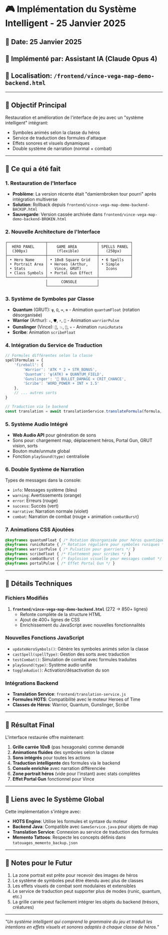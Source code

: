 # 🎮 Implémentation du Système Intelligent - 25 Janvier 2025

## 📅 Date: 25 Janvier 2025
## 👤 Implémenté par: Assistant IA (Claude Opus 4)
## 📍 Localisation: `/frontend/vince-vega-map-demo-backend.html`

---

## 🎯 Objectif Principal

Restauration et amélioration de l'interface de jeu avec un "système intelligent" intégrant:
- Symboles animés selon la classe du héros
- Service de traduction des formules d'attaque
- Effets sonores et visuels dynamiques
- Double système de narration (normal + combat)

---

## 🔧 Ce qui a été fait

### 1. **Restauration de l'Interface** 
- **Problème**: La version récente était "damiernbroken tour pourri" après intégration multiverse
- **Solution**: Rollback depuis `frontend/vince-vega-map-demo-backend-BACKUP.html`
- **Sauvegarde**: Version cassée archivée dans `frontend/vince-vega-map-demo-backend-BROKEN.html`

### 2. **Nouvelle Architecture de l'Interface**
```
┌─────────────────┬──────────────────────┬──────────────┐
│  HERO PANEL     │    GAME AREA         │ SPELLS PANEL │
│  (300px)        │    (flexible)        │   (250px)    │
├─────────────────┼──────────────────────┼──────────────┤
│ • Hero Name     │ • 10x8 Square Grid   │ • 6 Spells   │
│ • Portrait Area │ • Heroes (Arthur,    │ • Simple     │
│ • Stats         │   Vince, GRUT)       │   Icons      │
│ • Class Symbols │ • Portal Gun Effect  │              │
└─────────────────┴──────────────────────┴──────────────┘
                  │      CONSOLE         │
                  └──────────────────────┘
```

### 3. **Système de Symboles par Classe**
- **Quantum** (GRUT): `ψ`, `Ω`, `∞`, `⊗` - Animation `quantumFloat` (rotation désorganisée)
- **Warrior** (Arthur): `⚔️`, `🛡️`, `⚡`, `💪` - Animation `warriorPulse`
- **Gunslinger** (Vince): `🔫`, `💥`, `🎯`, `💀` - Animation `runicRotate`
- **Scribe**: Animation `scribeFloat`

### 4. **Intégration du Service de Traduction**
```javascript
// Formules différentes selon la classe
spellFormulas = {
    'fireball': {
        'Warrior': 'ATK * 2 + STR_BONUS',
        'Quantum': 'ψ(ATK) ⊗ QUANTUM_FIELD',
        'Gunslinger': '🔫 BULLET_DAMAGE × CRIT_CHANCE',
        'Scribe': 'WORD_POWER + INT × 1.5'
    },
    // ... autres sorts
}

// Traduction via le backend
const translation = await translationService.translateFormula(formula, 'literary');
```

### 5. **Système Audio Intégré**
- **Web Audio API** pour génération de sons
- Sons pour: chargement map, déplacement héros, Portal Gun, GRUT vision, sorts
- Bouton mute/unmute global
- Fonction `playSound(type)` centralisée

### 6. **Double Système de Narration**
Types de messages dans la console:
- `info`: Messages système (bleu)
- `warning`: Avertissements (orange)
- `error`: Erreurs (rouge)
- `success`: Succès (vert)
- `narrative`: Narration normale (violet)
- `combat`: Narration de combat (rouge + animation `combatBurst`)

### 7. **Animations CSS Ajoutées**
```css
@keyframes quantumFloat { /* Rotation désorganisée pour héros quantiques */ }
@keyframes runicRotate { /* Rotation régulière pour symboles runiques */ }
@keyframes warriorPulse { /* Pulsation pour guerriers */ }
@keyframes scribeFloat { /* Flottement pour scribes */ }
@keyframes combatBurst { /* Explosion visuelle pour messages combat */ }
@keyframes portalPulse { /* Effet Portal Gun */ }
```

---

## 📝 Détails Techniques

### Fichiers Modifiés
1. **`frontend/vince-vega-map-demo-backend.html`** (272 → 850+ lignes)
   - Refonte complète de la structure HTML
   - Ajout de 400+ lignes de CSS
   - Enrichissement du JavaScript avec nouvelles fonctionnalités

### Nouvelles Fonctions JavaScript
- `updateHeroSymbols()`: Génère les symboles animés selon la classe
- `castSpell(spellType)`: Gestion des sorts avec traduction
- `testCombat()`: Simulation de combat avec formules traduites
- `playSound(type)`: Système audio unifié
- `toggleAudio()`: Activation/désactivation du son

### Intégrations Backend
- **Translation Service**: `frontend/translation-service.js`
- **Formules HOTS**: Compatibilité avec le moteur Heroes of Time
- **Classes de Héros**: Warrior, Quantum, Gunslinger, Scribe

---

## 🎨 Résultat Final

L'interface restaurée offre maintenant:
1. **Grille carrée 10x8** (pas hexagonale) comme demandé
2. **Animations fluides** des symboles selon la classe
3. **Sons intégrés** pour toutes les actions
4. **Traduction intelligente** des formules via le backend
5. **Console enrichie** avec narration différenciée
6. **Zone portrait héros** (vide pour l'instant) avec stats complètes
7. **Effet Portal Gun** fonctionnel pour Vince

---

## 🔗 Liens avec le Système Global

Cette implémentation s'intègre avec:
- **HOTS Engine**: Utilise les formules et syntaxe du moteur
- **Backend Java**: Compatible avec `GameService.java` pour objets de map
- **Translation Service**: Connexion au service de traduction des formules
- **Memento Tattoos**: Respecte les concepts définis dans `tatouages_memento_backup.json`

---

## 📌 Notes pour le Futur

1. La zone portrait est prête pour recevoir des images de héros
2. Le système de symboles peut être étendu avec plus de classes
3. Les effets visuels de combat sont modulaires et extensibles
4. Le service de traduction peut supporter plus de modes (runic, quantum, etc.)
5. La grille carrée peut facilement intégrer les objets du backend (trésors, créatures)

---

*"Un système intelligent qui comprend la grammaire du jeu et traduit les intentions en effets visuels et sonores adaptés à chaque classe de héros."*